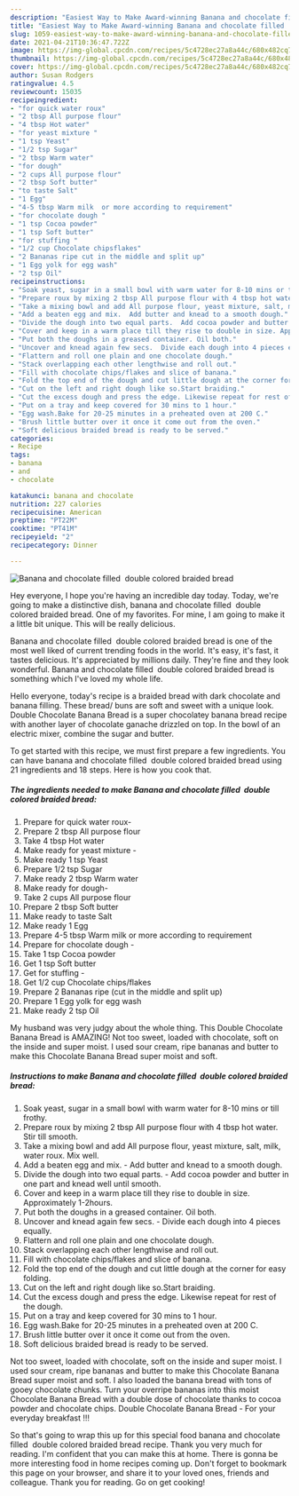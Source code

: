 ```yaml
---
description: "Easiest Way to Make Award-winning Banana and chocolate filled  double colored braided bread"
title: "Easiest Way to Make Award-winning Banana and chocolate filled  double colored braided bread"
slug: 1059-easiest-way-to-make-award-winning-banana-and-chocolate-filled-double-colored-braided-bread
date: 2021-04-21T10:36:47.722Z
image: https://img-global.cpcdn.com/recipes/5c4728ec27a8a44c/680x482cq70/banana-and-chocolate-filled-double-colored-braided-bread-recipe-main-photo.jpg
thumbnail: https://img-global.cpcdn.com/recipes/5c4728ec27a8a44c/680x482cq70/banana-and-chocolate-filled-double-colored-braided-bread-recipe-main-photo.jpg
cover: https://img-global.cpcdn.com/recipes/5c4728ec27a8a44c/680x482cq70/banana-and-chocolate-filled-double-colored-braided-bread-recipe-main-photo.jpg
author: Susan Rodgers
ratingvalue: 4.5
reviewcount: 15035
recipeingredient:
- "for quick water roux"
- "2 tbsp All purpose flour"
- "4 tbsp Hot water"
- "for yeast mixture "
- "1 tsp Yeast"
- "1/2 tsp Sugar"
- "2 tbsp Warm water"
- "for dough"
- "2 cups All purpose flour"
- "2 tbsp Soft butter"
- "to taste Salt"
- "1 Egg"
- "4-5 tbsp Warm milk  or more according to requirement"
- "for chocolate dough "
- "1 tsp Cocoa powder"
- "1 tsp Soft butter"
- "for stuffing "
- "1/2 cup Chocolate chipsflakes"
- "2 Bananas ripe cut in the middle and split up"
- "1 Egg yolk for egg wash"
- "2 tsp Oil"
recipeinstructions:
- "Soak yeast, sugar in a small bowl with warm water for 8-10 mins or till frothy."
- "Prepare roux by mixing 2 tbsp All purpose flour with 4 tbsp hot water. Stir till smooth."
- "Take a mixing bowl and add All purpose flour, yeast mixture, salt, milk, water roux. Mix well."
- "Add a beaten egg and mix.  Add butter and knead to a smooth dough."
- "Divide the dough into two equal parts.  Add cocoa powder and butter in one part and knead well until smooth."
- "Cover and keep in a warm place till they rise to double in size. Approximately 1-2hours."
- "Put both the doughs in a greased container. Oil both."
- "Uncover and knead again few secs.  Divide each dough into 4 pieces equally."
- "Flattern and roll one plain and one chocolate dough."
- "Stack overlapping each other lengthwise and roll out."
- "Fill with chocolate chips/flakes and slice of banana."
- "Fold the top end of the dough and cut little dough at the corner for easy folding."
- "Cut on the left and right dough like so.Start braiding."
- "Cut the excess dough and press the edge. Likewise repeat for rest of the dough."
- "Put on a tray and keep covered for 30 mins to 1 hour."
- "Egg wash.Bake for 20-25 minutes in a preheated oven at 200 C."
- "Brush little butter over it once it come out from the oven."
- "Soft delicious braided bread is ready to be served."
categories:
- Recipe
tags:
- banana
- and
- chocolate

katakunci: banana and chocolate 
nutrition: 227 calories
recipecuisine: American
preptime: "PT22M"
cooktime: "PT41M"
recipeyield: "2"
recipecategory: Dinner

---
```



![Banana and chocolate filled  double colored braided bread](https://img-global.cpcdn.com/recipes/5c4728ec27a8a44c/680x482cq70/banana-and-chocolate-filled-double-colored-braided-bread-recipe-main-photo.jpg)

Hey everyone, I hope you're having an incredible day today. Today, we're going to make a distinctive dish, banana and chocolate filled  double colored braided bread. One of my favorites. For mine, I am going to make it a little bit unique. This will be really delicious.

Banana and chocolate filled  double colored braided bread is one of the most well liked of current trending foods in the world. It's easy, it's fast, it tastes delicious. It's appreciated by millions daily. They're fine and they look wonderful. Banana and chocolate filled  double colored braided bread is something which I've loved my whole life.

Hello everyone, today&#39;s recipe is a braided bread with dark chocolate and banana filling. These bread/ buns are soft and sweet with a unique look. Double Chocolate Banana Bread is a super chocolatey banana bread recipe with another layer of chocolate ganache drizzled on top. In the bowl of an electric mixer, combine the sugar and butter.


To get started with this recipe, we must first prepare a few ingredients. You can have banana and chocolate filled  double colored braided bread using 21 ingredients and 18 steps. Here is how you cook that.

<!--inarticleads1-->

##### The ingredients needed to make Banana and chocolate filled  double colored braided bread:

1. Prepare for quick water roux-
1. Prepare 2 tbsp All purpose flour
1. Take 4 tbsp Hot water
1. Make ready for yeast mixture -
1. Make ready 1 tsp Yeast
1. Prepare 1/2 tsp Sugar
1. Make ready 2 tbsp Warm water
1. Make ready for dough-
1. Take 2 cups All purpose flour
1. Prepare 2 tbsp Soft butter
1. Make ready to taste Salt
1. Make ready 1 Egg
1. Prepare 4-5 tbsp Warm milk  or more according to requirement
1. Prepare for chocolate dough -
1. Take 1 tsp Cocoa powder
1. Get 1 tsp Soft butter
1. Get for stuffing -
1. Get 1/2 cup Chocolate chips/flakes
1. Prepare 2 Bananas ripe (cut in the middle and split up)
1. Prepare 1 Egg yolk for egg wash
1. Make ready 2 tsp Oil


My husband was very judgy about the whole thing. This Double Chocolate Banana Bread is AMAZING! Not too sweet, loaded with chocolate, soft on the inside and super moist. I used sour cream, ripe bananas and butter to make this Chocolate Banana Bread super moist and soft. 

<!--inarticleads2-->

##### Instructions to make Banana and chocolate filled  double colored braided bread:

1. Soak yeast, sugar in a small bowl with warm water for 8-10 mins or till frothy.
1. Prepare roux by mixing 2 tbsp All purpose flour with 4 tbsp hot water. Stir till smooth.
1. Take a mixing bowl and add All purpose flour, yeast mixture, salt, milk, water roux. Mix well.
1. Add a beaten egg and mix.  - Add butter and knead to a smooth dough.
1. Divide the dough into two equal parts.  - Add cocoa powder and butter in one part and knead well until smooth.
1. Cover and keep in a warm place till they rise to double in size. Approximately 1-2hours.
1. Put both the doughs in a greased container. Oil both.
1. Uncover and knead again few secs.  - Divide each dough into 4 pieces equally.
1. Flattern and roll one plain and one chocolate dough.
1. Stack overlapping each other lengthwise and roll out.
1. Fill with chocolate chips/flakes and slice of banana.
1. Fold the top end of the dough and cut little dough at the corner for easy folding.
1. Cut on the left and right dough like so.Start braiding.
1. Cut the excess dough and press the edge. Likewise repeat for rest of the dough.
1. Put on a tray and keep covered for 30 mins to 1 hour.
1. Egg wash.Bake for 20-25 minutes in a preheated oven at 200 C.
1. Brush little butter over it once it come out from the oven.
1. Soft delicious braided bread is ready to be served.


Not too sweet, loaded with chocolate, soft on the inside and super moist. I used sour cream, ripe bananas and butter to make this Chocolate Banana Bread super moist and soft. I also loaded the banana bread with tons of gooey chocolate chunks. Turn your overripe bananas into this moist Chocolate Banana Bread with a double dose of chocolate thanks to cocoa powder and chocolate chips. Double Chocolate Banana Bread - For your everyday breakfast !!! 

So that's going to wrap this up for this special food banana and chocolate filled  double colored braided bread recipe. Thank you very much for reading. I'm confident that you can make this at home. There is gonna be more interesting food in home recipes coming up. Don't forget to bookmark this page on your browser, and share it to your loved ones, friends and colleague. Thank you for reading. Go on get cooking!
